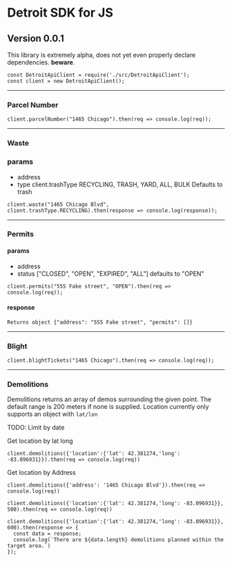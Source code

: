 # Detroit SDK for JS

## Version 0.0.1

This library is extremely alpha, does not yet even properly declare dependencies. **beware**.

```
const DetroitApiClient = require('./src/DetroitApiClient');
const client = new DetroitApiClient();
```

---

### Parcel Number
```
client.parcelNumber("1465 Chicago").then(req => console.log(req));
```
---

### Waste
### params
- address
- type client.trashType RECYCLING, TRASH, YARD, ALL, BULK
Defaults to trash
```
client.waste("1465 Chicago Blvd", client.trashType.RECYCLING).then(response => console.log(response));
```
---

### Permits
#### params
- address
- status ["CLOSED", "OPEN", "EXPIRED", "ALL"] defaults to "OPEN"

```
client.permits("555 Fake street", "OPEN").then(req => console.log(req));
```
#### response

`Returns object {"address": "555 Fake street", "permits": []}`

---

### Blight
```
client.blightTickets("1465 Chicago").then(req => console.log(req));
```
---

### Demolitions
Demolitions returns an array of demos surrounding the given point.
The default range is 200 meters if none is supplied.
Location currently only supports an object with `lat/lon`

TODO: Limit by date

Get location by lat long
```
client.demolitions({'location':{'lat': 42.381274,'long': -83.096931}}).then(req => console.log(req))
```

Get location by Address
```
client.demolitions({'address': '1465 Chicago Blvd'}).then(req => console.log(req))
```

```
client.demolitions({'location':{'lat': 42.381274,'long': -83.096931}}, 500).then(req => console.log(req))

client.demolitions({'location':{'lat': 42.381274,'long': -83.096931}}, 600).then(response => {
  const data = response;
  console.log(`There are ${data.length} demolitions planned within the target area.`)
});
```

